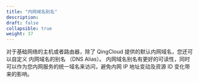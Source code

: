 ```yaml
---
title: "内网域名别名"
description: 
draft: false
collapsible: true
weight: 37
---
```


对于基础网络的主机或者路由器，除了 QingCloud 提供的默认内网域名，您还可以自定义 内网域名的别名 （DNS Alias）。 内网域名别名有更好的可读性，同时可以作为您内网服务的统一域名来访问，避免内网 IP 地址变动及资源 ID 变化带来的影响。
